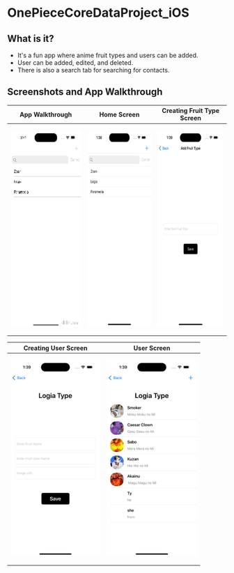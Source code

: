 # OnePieceCoreDataProject_iOS

## What is it?
- It's a fun app where anime fruit types and users can be added.
- User can be added, edited, and deleted.
- There is also a search tab for searching for contacts.

## Screenshots and App Walkthrough

| App Walkthrough | Home Screen | Creating Fruit Type Screen |
| --- | --- | --- |
| <p align="center"><img src="Screenshots and App Walkthrough/OnePiece.gif" height="450"/></p> | <p align="center"><img src="Screenshots and App Walkthrough/fruitTypePage.png" height="450"/></p> | <p align="center"><img src="Screenshots and App Walkthrough/AddFruitType.png" height="450"/></p> |

| Creating User Screen | User Screen |
| --- | --- |
| <p align="center"><img src="Screenshots and App Walkthrough/AddUserPage.png" height="450"/></p> | <p align="center"><img src="Screenshots and App Walkthrough/UserPage.png" height="450"/></p> |


